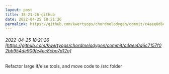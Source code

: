 ```yaml
---
layout: post
title: 18-21-26-github
date: 2022-04-25 18:21:26
permalink: https://github.com/kwertyops/chordmelodygen/commit/c4aee0d6c7157f02bb954de909fe4ec8cba7d12a
---
```


###### 2022-04-25 18:21:26 [https://github.com/kwertyops/chordmelodygen/commit/c4aee0d6c7157f02bb954de909fe4ec8cba7d12a]
Refactor large if/else tools, and move code to /src folder
